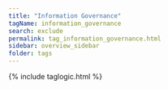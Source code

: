 ```yaml
---
title: "Information Governance"
tagName: information_governance
search: exclude
permalink: tag_information_governance.html
sidebar: overview_sidebar
folder: tags
---
```

{% include taglogic.html %}

